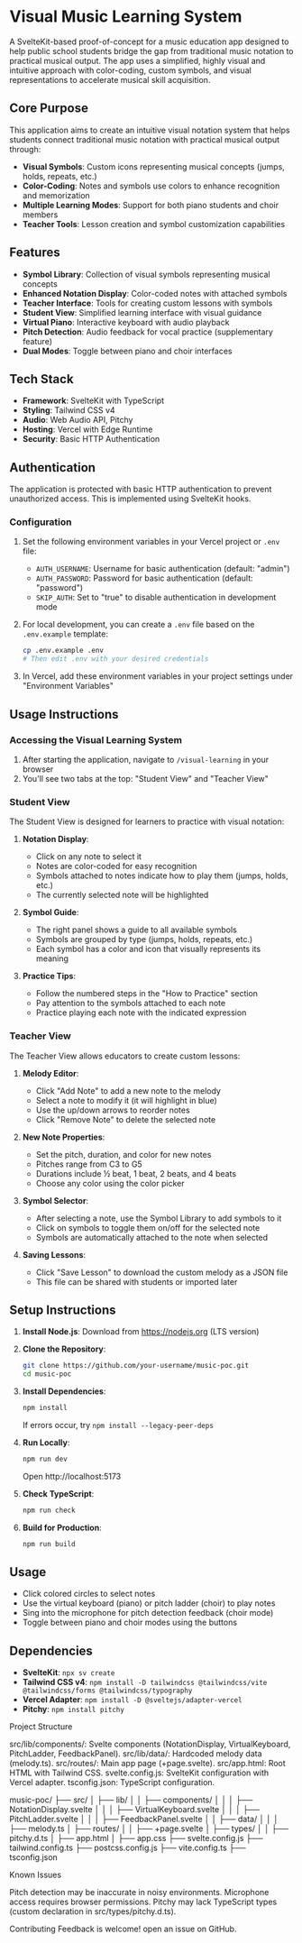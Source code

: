 # Visual Music Learning System

A SvelteKit-based proof-of-concept for a music education app designed to help public school students bridge the gap from traditional music notation to practical musical output. The app uses a simplified, highly visual and intuitive approach with color-coding, custom symbols, and visual representations to accelerate musical skill acquisition.

## Core Purpose

This application aims to create an intuitive visual notation system that helps students connect traditional music notation with practical musical output through:

- **Visual Symbols**: Custom icons representing musical concepts (jumps, holds, repeats, etc.)
- **Color-Coding**: Notes and symbols use colors to enhance recognition and memorization
- **Multiple Learning Modes**: Support for both piano students and choir members
- **Teacher Tools**: Lesson creation and symbol customization capabilities

## Features

- **Symbol Library**: Collection of visual symbols representing musical concepts
- **Enhanced Notation Display**: Color-coded notes with attached symbols
- **Teacher Interface**: Tools for creating custom lessons with symbols
- **Student View**: Simplified learning interface with visual guidance
- **Virtual Piano**: Interactive keyboard with audio playback
- **Pitch Detection**: Audio feedback for vocal practice (supplementary feature)
- **Dual Modes**: Toggle between piano and choir interfaces

## Tech Stack

- **Framework**: SvelteKit with TypeScript
- **Styling**: Tailwind CSS v4
- **Audio**: Web Audio API, Pitchy
- **Hosting**: Vercel with Edge Runtime
- **Security**: Basic HTTP Authentication

## Authentication

The application is protected with basic HTTP authentication to prevent unauthorized access. This is implemented using SvelteKit hooks.

### Configuration

1. Set the following environment variables in your Vercel project or `.env` file:
   - `AUTH_USERNAME`: Username for basic authentication (default: "admin")
   - `AUTH_PASSWORD`: Password for basic authentication (default: "password")
   - `SKIP_AUTH`: Set to "true" to disable authentication in development mode

2. For local development, you can create a `.env` file based on the `.env.example` template:
   ```bash
   cp .env.example .env
   # Then edit .env with your desired credentials
   ```

3. In Vercel, add these environment variables in your project settings under "Environment Variables"

## Usage Instructions

### Accessing the Visual Learning System

1. After starting the application, navigate to `/visual-learning` in your browser
2. You'll see two tabs at the top: "Student View" and "Teacher View"

### Student View

The Student View is designed for learners to practice with visual notation:

1. **Notation Display**: 
   - Click on any note to select it
   - Notes are color-coded for easy recognition
   - Symbols attached to notes indicate how to play them (jumps, holds, etc.)
   - The currently selected note will be highlighted

2. **Symbol Guide**:
   - The right panel shows a guide to all available symbols
   - Symbols are grouped by type (jumps, holds, repeats, etc.)
   - Each symbol has a color and icon that visually represents its meaning

3. **Practice Tips**:
   - Follow the numbered steps in the "How to Practice" section
   - Pay attention to the symbols attached to each note
   - Practice playing each note with the indicated expression

### Teacher View

The Teacher View allows educators to create custom lessons:

1. **Melody Editor**:
   - Click "Add Note" to add a new note to the melody
   - Select a note to modify it (it will highlight in blue)
   - Use the up/down arrows to reorder notes
   - Click "Remove Note" to delete the selected note

2. **New Note Properties**:
   - Set the pitch, duration, and color for new notes
   - Pitches range from C3 to G5
   - Durations include ½ beat, 1 beat, 2 beats, and 4 beats
   - Choose any color using the color picker

3. **Symbol Selector**:
   - After selecting a note, use the Symbol Library to add symbols to it
   - Click on symbols to toggle them on/off for the selected note
   - Symbols are automatically attached to the note when selected

4. **Saving Lessons**:
   - Click "Save Lesson" to download the custom melody as a JSON file
   - This file can be shared with students or imported later

## Setup Instructions

1. **Install Node.js**: Download from https://nodejs.org (LTS version)

2. **Clone the Repository**:
   ```bash
   git clone https://github.com/your-username/music-poc.git
   cd music-poc
   ```

3. **Install Dependencies**:
   ```bash
   npm install
   ```
   If errors occur, try `npm install --legacy-peer-deps`

4. **Run Locally**:
   ```bash
   npm run dev
   ```
   Open http://localhost:5173

5. **Check TypeScript**:
   ```bash
   npm run check
   ```

6. **Build for Production**:
   ```bash
   npm run build
   ```

## Usage

- Click colored circles to select notes
- Use the virtual keyboard (piano) or pitch ladder (choir) to play notes
- Sing into the microphone for pitch detection feedback (choir mode)
- Toggle between piano and choir modes using the buttons

## Dependencies

- **SvelteKit**: `npx sv create`
- **Tailwind CSS v4**: `npm install -D tailwindcss @tailwindcss/vite @tailwindcss/forms @tailwindcss/typography`
- **Vercel Adapter**: `npm install -D @sveltejs/adapter-vercel`
- **Pitchy**: `npm install pitchy`

Project Structure

src/lib/components/: Svelte components (NotationDisplay, VirtualKeyboard, PitchLadder, FeedbackPanel).
src/lib/data/: Hardcoded melody data (melody.ts).
src/routes/: Main app page (+page.svelte).
src/app.html: Root HTML with Tailwind CSS.
svelte.config.js: SvelteKit configuration with Vercel adapter.
tsconfig.json: TypeScript configuration.

music-poc/
├── src/
│   ├── lib/
│   │   ├── components/
│   │   │   ├── NotationDisplay.svelte
│   │   │   ├── VirtualKeyboard.svelte
│   │   │   ├── PitchLadder.svelte
│   │   │   ├── FeedbackPanel.svelte
│   │   ├── data/
│   │   │   ├── melody.ts
│   ├── routes/
│   │   ├── +page.svelte
│   ├── types/
│   │   ├── pitchy.d.ts
│   ├── app.html
│   ├── app.css
├── svelte.config.js
├── tailwind.config.ts
├── postcss.config.js
├── vite.config.ts
├── tsconfig.json

Known Issues

Pitch detection may be inaccurate in noisy environments.
Microphone access requires browser permissions.
Pitchy may lack TypeScript types (custom declaration in src/types/pitchy.d.ts).

Contributing
   Feedback is welcome! open an issue on GitHub.